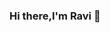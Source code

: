 ### Hi there,I'm Ravi 👋

<!--
**Ravichandra-C/Ravichandra-C** is a ✨ _special_ ✨ repository because its `README.md` (this file) appears on your GitHub profile.

Here are some ideas to get you started:

- 🔭 I’m currently working on Chapter https://github.com/freeCodeCamp/chapter
- 📫 How to reach me: https://www.linkedin.com/in/ravi-chandra-3345144b/
- 😄 Pronouns: he/him...
-->
